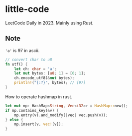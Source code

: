 # little-code

LeetCode Daily in 2023. Mainly using Rust.

## Note

`'a'` is 97 in ascii.

```rust
// convert char to u8
fn utf() {
    let ch: char = 'a';
    let mut bytes: [u8; 1] = [0; 1];
    ch.encode_utf8(&mut bytes);
    println!("{:?}", bytes); // [97]
}
```

How to operate hashmap in rust.

```rust
let mut mp: HashMap<String, Vec<i32>> = HashMap::new();
if mp.contains_key(&v) {
    mp.entry(v).and_modify(|vec| vec.push(v));
} else {
    mp.insert(v, vec![v]);
}
```
